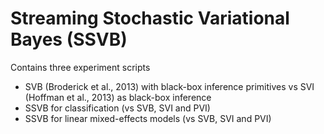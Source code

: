 # Streaming Stochastic Variational Bayes (SSVB)

Contains three experiment scripts 

- SVB (Broderick et al., 2013) with black-box inference primitives vs SVI (Hoffman et al., 2013) as black-box inference
- SSVB for classification (vs SVB, SVI and PVI)
- SSVB for linear mixed-effects models (vs SVB, SVI and PVI)

